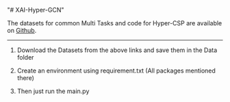 "# XAI-Hyper-GCN" 

The datasets for common Multi Tasks and code for Hyper-CSP are available on [Github](https://github.com/AliciaFalconCaro/HyperCSP).


--------------------------------------------------------------------------------------------
1. Download the Datasets from the above links and save them in the Data folder

2. Create an environment using requirement.txt (All packages mentioned there)

3. Then just run the main.py
